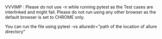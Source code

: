 VVVIMP : Please do not use -n while running pytest as the Test cases are interlinked and might fail.
Please do not run using any other browser as the default browser is set to CHROME only.

You can run the file using 
pytest -vs alluredir="path of the location of allure directory"

